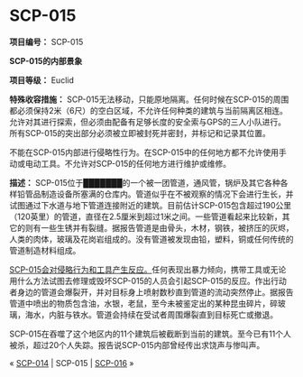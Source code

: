 # SCP-015
                        


**项目编号：** SCP-015



**SCP-015的内部景象** 



**项目等级：** Euclid

**特殊收容措施：** SCP-015无法移动，只能原地隔离。任何时候在SCP-015的周围都必须保持2米（6尺）的空白区域，不允许任何种类的建筑与当前隔离区相连。允许对其进行探索，但必须由配备有足够长度的安全索与GPS的三人小队进行。所有SCP-015的突出部分必须被立即被封死并密封，并标记和记录其位置。

不能在SCP-015内部进行侵略性行为。在SCP-015中的任何地方都不允许使用手动或电动工具。不允许对SCP-015的任何地方进行维护或维修。

**描述：** SCP-015位于███████的一个被一团管道，通风管，锅炉及其它各种各样铅管品制造设备所塞满的仓库内。管道似乎在不被观察的情况下会进行生长，并试图通过下水道与地下管道连接附近的建筑。目前估计SCP-015包含超过190公里（120英里）的管道，直径在2.5厘米到超过1米之间。一些管道看起来比较新，其它的则有一些生锈并有裂缝。据报告管道是由骨头，木材，钢铁，被挤压的灰烬，人类的肉体，玻璃及花岗岩组成的。没有管道被发现由铅，塑料，铜或任何传统的管道制造材料组成。

<a shape='rect' class='newpage' href='/plumbing'>SCP-015&#20250;&#23545;&#20405;&#30053;&#34892;&#20026;&#21644;&#24037;&#20855;&#20135;&#29983;&#21453;&#24212;&#12290;</a>任何表现出暴力倾向，携带工具或无论用什么方法试图去修理或毁坏SCP-015的人员会引起SCP-015的反应。作出行动者身边的管道会爆裂开，并对目标身上喷射数秒直到管道的流动突然停止。据报告管道中喷出的物质包含油，水银，老鼠，至今未被鉴定出的某种昆虫碎片，碎玻璃，海水，内脏与铁水。管道会持续在受试者周围爆裂直到目标死亡或撤退。

SCP-015在吞噬了这个地区内的11个建筑后被截断到当前的建筑。至今已有11个人被杀，超过20个人失踪。报告说SCP-015内部曾经传出求饶声与惨叫声。



« [SCP-014](/scp-014) | SCP-015 | [SCP-016](/scp-016) »





                    